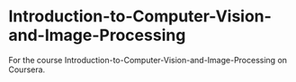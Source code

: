 # Introduction-to-Computer-Vision-and-Image-Processing
For the course Introduction-to-Computer-Vision-and-Image-Processing on Coursera.
